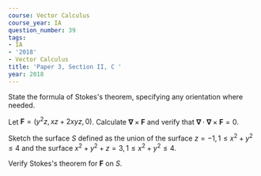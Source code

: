 ```yaml
---
course: Vector Calculus
course_year: IA
question_number: 39
tags:
- IA
- '2018'
- Vector Calculus
title: 'Paper 3, Section II, C '
year: 2018
---
```




State the formula of Stokes's theorem, specifying any orientation where needed.

Let $\mathbf{F}=\left(y^{2} z, x z+2 x y z, 0\right)$. Calculate $\boldsymbol{\nabla} \times \mathbf{F}$ and verify that $\boldsymbol{\nabla} \cdot \boldsymbol{\nabla} \times \mathbf{F}=0$.

Sketch the surface $S$ defined as the union of the surface $z=-1,1 \leqslant x^{2}+y^{2} \leqslant 4$ and the surface $x^{2}+y^{2}+z=3,1 \leqslant x^{2}+y^{2} \leqslant 4$.

Verify Stokes's theorem for $\mathbf{F}$ on $S$.